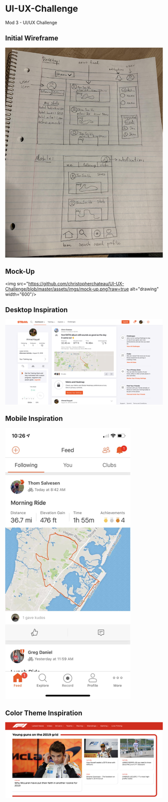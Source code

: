# UI-UX-Challenge
Mod 3 - UI/UX Challenge

## Initial Wireframe
<img src="https://github.com/christopherchateau/UI-UX-Challenge/blob/master/assets/imgs/wireframe.jpg?raw=true" alt="drawing" width="700"/>

## Mock-Up
<img src="https://github.com/christopherchateau/UI-UX-Challenge/blob/master/assets/imgs/mock-up.png?raw=true alt="drawing" width="600"/>


## Desktop Inspiration
<img src="https://github.com/christopherchateau/UI-UX-Challenge/blob/master/assets/imgs/Screen%20Shot%202018-10-16%20at%2010.27.35%20AM.png" alt="drawing" width="700"/>

## Mobile Inspiration
<img src="https://github.com/christopherchateau/UI-UX-Challenge/blob/master/assets/imgs/mobile-view.jpg" alt="drawing" width="400"/>

## Color Theme Inspiration
<img src="https://github.com/christopherchateau/UI-UX-Challenge/blob/master/assets/imgs/color-inspiration.png?raw=true" alt="drawing" width="600"/>
